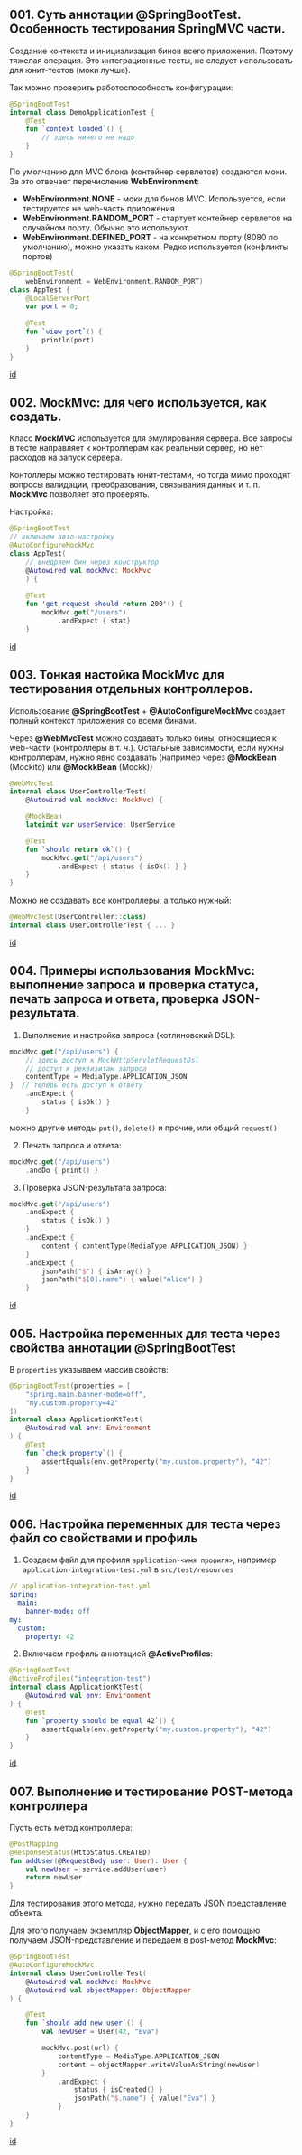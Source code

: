 ## 001. Суть аннотации @SpringBootTest. Особенность тестирования SpringMVC части.


Создание контекста и инициализация бинов всего приложения. Поэтому тяжелая операция. Это интеграционные тесты, не следует использовать для юнит-тестов (моки лучше).

Так можно проверить работоспособность конфигурации:
```kt
@SpringBootTest
internal class DemoApplicationTest {
    @Test
    fun `context loaded`() {
        // здесь ничего не надо
    }
}
```

По умолчанию для MVC блока (контейнер сервлетов) создаются моки. За это отвечает перечисление **WebEnvironment**:
* **WebEnvironment.NONE** - моки для бинов MVC. Используется, если тестируется не web-часть приложения
* **WebEnvironment.RANDOM_PORT** - стартует контейнер сервлетов на случайном порту. Обычно это используют.
* **WebEnvironment.DEFINED_PORT** - на конкретном порту (8080 по умолчанию), можно указать каком. Редко используется (конфликты портов)
```kt
@SpringBootTest(
    webEnvironment = WebEnvironment.RANDOM_PORT)
class AppTest {
    @LocalServerPort
    var port = 0;
    
    @Test
    fun `view port`() {
        println(port)
    }
}
```


[id](003.007.001)


## 002. MockMvc: для чего используется, как создать.


Класс **MockMVC** используется для эмулирования сервера. Все запросы в тесте направляет к контроллерам как реальный сервер, но нет расходов на запуск сервера.

Контоллеры можно тестировать юнит-тестами, но тогда мимо проходят вопросы валидации, преобразования, связывания данных и т. п. **MockMvc** позволяет это проверять.

Настройка:
```kt
@SpringBootTest
// включаем авто-настройку
@AutoConfigureMockMvc 
class AppTest(
    // внедряем бин через конструктор
    @Autowired val mockMvc: MockMvc 
    ) {
    
    @Test
    fun 'get request should return 200'() {
        mockMvc.get("/users")
            .andExpect { stat}
    }
```


[id](003.007.002)


## 003. Тонкая настойка MockMvc для тестирования отдельных контроллеров.


Использование **@SpringBootTest** + **@AutoConfigureMockMvc** создает полный контекст приложения со всеми бинами.

Через **@WebMvcTest** можно создавать только бины, относящиеся к web-части (контроллеры в т. ч.). Остальные зависимости, если нужны контроллерам, нужно явно создавать (например через **@MockBean** (Mockito) или **@MockkBean** (Mockk))
```kt
@WebMvcTest
internal class UserControllerTest(
    @Autowired val mockMvc: MockMvc) {

    @MockBean
    lateinit var userService: UserService

    @Test
    fun `should return ok`() {
        mockMvc.get("/api/users")
            .andExpect { status { isOk() } }
    }
}
```
Можно не создавать все контроллеры, а только нужный:
```kt
@WebMvcTest(UserController::class)
internal class UserControllerTest { ... }
```


[id](003.007.003)


## 004. Примеры использования MockMvc: выполнение запроса и проверка статуса, печать запроса и ответа, проверка JSON-результата.


1. Выполнение и настройка запроса (котлиновский DSL):
```kt
mockMvc.get("/api/users") {
    // здесь доступ к MockHttpServletRequestDsl
    // доступ к реквизитам запроса
    contentType = MediaType.APPLICATION_JSON
}  // теперь есть доступ к ответу
    .andExpect {
        status { isOk() }
    }
```
можно другие методы `put()`, `delete()` и прочие, или общий `request()`

2. Печать запроса и ответа:
```kt
mockMvc.get("/api/users") 
    .andDo { print() }
```
3. Проверка JSON-результата запроса:
```kt
mockMvc.get("/api/users") 
    .andExpect {
        status { isOk() }
    }
    .andExpect {
        content { contentType(MediaType.APPLICATION_JSON) }
    }
    .andExpect {
        jsonPath("$") { isArray() }
        jsonPath("$[0].name") { value("Alice") }
    }
```


[id](003.007.004)


## 005. Настройка переменных для теста через свойства аннотации @SpringBootTest


В `properties` указываем массив свойств:
```kt
@SpringBootTest(properties = [
    "spring.main.banner-mode=off",
    "my.custom.property=42"
])
internal class ApplicationKtTest(
    @Autowired val env: Environment
) {
    @Test
    fun `check property`() {
        assertEquals(env.getProperty("my.custom.property"), "42")
    }
}
```


[id](003.007.005)


## 006. Настройка переменных для теста через файл со свойствами и профиль


1. Создаем файл для профиля `application-<имя профиля>`, например `application-integration-test.yml` в `src/test/resources `
```yml
// application-integration-test.yml
spring:
  main:
    banner-mode: off
my:
  custom:
    property: 42
```
2. Включаем профиль аннотацией **@ActiveProfiles**:
```kt
@SpringBootTest
@ActiveProfiles("integration-test")
internal class ApplicationKtTest(
    @Autowired val env: Environment
) {
    @Test
    fun `property should be equal 42`() {
        assertEquals(env.getProperty("my.custom.property"), "42")
    }
}
```


[id](003.007.006)


## 007. Выполнение и тестирование POST-метода контроллера


Пусть есть метод контроллера:
```kt
@PostMapping
@ResponseStatus(HttpStatus.CREATED)
fun addUser(@RequestBody user: User): User {
    val newUser = service.addUser(user)
    return newUser
}
```
Для тестирования этого метода, нужно передать JSON представление объекта.

Для этого получаем экземпляр **ObjectMapper**, и с его помощью получаем JSON-представление и передаем в post-метод **MockMvc**:
```kt
@SpringBootTest
@AutoConfigureMockMvc
internal class UserControllerTest(
    @Autowired val mockMvc: MockMvc
    @Autowired val objectMapper: ObjectMapper
) {

    @Test
    fun `should add new user`() {
        val newUser = User(42, "Eva")

        mockMvc.post(url) {
            contentType = MediaType.APPLICATION_JSON
            content = objectMapper.writeValueAsString(newUser)
        }
            .andExpect {
                status { isCreated() }
                jsonPath("$.name") { value("Eva") }
            }
    }
}
```


[id](003.007.007)